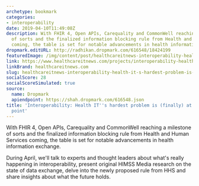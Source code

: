 ```yaml
---
archetype: bookmark
categories:
- interoperability
date: 2019-04-10T11:49:08Z
description: With FHIR 4, Open APIs, Carequality and CommonWell reaching a milestone
  of sorts and the finalized information blocking rule from Health and Human Services
  coming, the table is set for notable advancements in health information exchange.
dropmark.editURL: http://radhikan.dropmark.com/616548/18424199
featuredImage: /img/content/post/healthcareitnews-interoperability-health-it-s-hardest-problem-is-finally-at-an-inflection-point.jpg
link: https://www.healthcareitnews.com/projects/interoperability-health-its-hardest-problem-finally-inflection-point
linkBrand: healthcareitnews.com
slug: healthcareitnews-interoperability-health-it-s-hardest-problem-is-finally-at-an-inflection-point
socialScore: 28
socialScoreSimulated: true
source:
  name: Dropmark
  apiendpoint: https://shah.dropmark.com/616548.json
title: 'Interoperability: Health IT''s hardest problem is (finally) at an inflection
  point'
---
```

With FHIR 4, Open APIs, Carequality and CommonWell reaching a milestone of sorts and the finalized information blocking rule from Health and Human Services coming, the table is set for notable advancements in health information exchange.
 
During April, we'll talk to experts and thought leaders about what's really happening in interoperability, present original HIMSS Media research on the state of data exchange, delve into the newly proposed rule from HHS and share insights about what the future holds.
